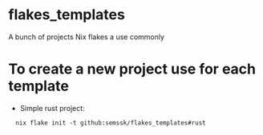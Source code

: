 # flakes_templates
A bunch of projects Nix flakes a use commonly
# To create a new project use for each template
* Simple rust project:
````
  nix flake init -t github:semssk/flakes_templates#rust
````

